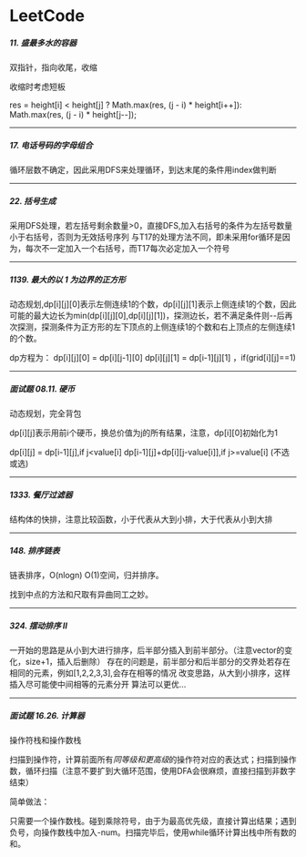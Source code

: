 # LeetCode
##### 11. 盛最多水的容器
  双指针，指向收尾，收缩
  
  
  收缩时考虑短板
  
  
  res = height[i] < height[j] ? 
                Math.max(res, (j - i) * height[i++]): 
                Math.max(res, (j - i) * height[j--]); 
                
---
##### 17. 电话号码的字母组合
  循环层数不确定，因此采用DFS来处理循环，到达末尾的条件用index做判断
  
---
##### 22. 括号生成
  采用DFS处理，若左括号剩余数量>0，直接DFS,加入右括号的条件为左括号数量小于右括号，否则为无效括号序列
  与T17的处理方法不同，即未采用for循环是因为，每次不一定加入一个右括号，而T17每次必定加入一个符号
  
---
##### 1139. 最大的以 1 为边界的正方形
  动态规划,dp[i][j][0]表示左侧连续1的个数，dp[i][j][1]表示上侧连续1的个数，因此可能的最大边长为min(dp[i][j][0],dp[i][j][1])，探测边长，若不满足条件则--后再次探测，探测条件为正方形的左下顶点的上侧连续1的个数和右上顶点的左侧连续1的个数。

  dp方程为：
  dp[i][j][0] =  dp[i][j-1][0]
  dp[i][j][1] =  dp[i-1][j][1]
  ，if(grid[i][j]==1)
  
---
##### 面试题 08.11. 硬币
  动态规划，完全背包
  
  dp[i][j]表示用前i个硬币，换总价值为j的所有结果，注意，dp[i][0]初始化为1
  
  dp[i][j] = dp[i-1][j],if j<value[i]
             dp[i-1][j]+dp[i][j-value[i]],if j>=value[i] (不选或选)
             
---
##### 1333. 餐厅过滤器
  结构体的快排，注意比较函数，小于代表从大到小排，大于代表从小到大排
  
---
##### 148. 排序链表
  链表排序，O(nlogn) O(1)空间，归并排序。
  
  找到中点的方法和尺取有异曲同工之妙。
  
---
##### 324. 摆动排序 II
  一开始的思路是从小到大进行排序，后半部分插入到前半部分。（注意vector的变化，size+1，插入后删除）
  存在的问题是，前半部分和后半部分的交界处若存在相同的元素，例如[1,2,2,3,3],会存在相等的情况
  改变思路，从大到小排序，这样插入尽可能使中间相等的元素分开
  算法可以更优...
  
---
##### 面试题 16.26. 计算器
  操作符栈和操作数栈
  
  扫描到操作符，计算前面所有*同等级和更高级*的操作符对应的表达式；扫描到操作数，循环扫描（注意不要扩到大循环范围，使用DFA会很麻烦，直接扫描到非数字结束）
  
  简单做法：
  
  只需要一个操作数栈。碰到乘除符号，由于为最高优先级，直接计算出结果；遇到负号，向操作数栈中加入-num。扫描完毕后，使用while循环计算出栈中所有数的和。





